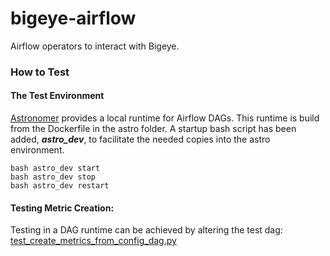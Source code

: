 # bigeye-airflow
Airflow operators to interact with Bigeye.

### How to Test
#### The Test Environment
[Astronomer](astronomer.io) provides a local runtime for Airflow DAGs.  This runtime
is build from the Dockerfile in the astro folder.  A startup bash script has been 
added, ***astro_dev***, to facilitate the needed copies into the astro environment.
```shell
bash astro_dev start
bash astro_dev stop
bash astro_dev restart
```  
#### Testing Metric Creation:  
Testing in a DAG runtime can be achieved by altering the test dag: [test_create_metrics_from_config_dag.py](https://github.com/bigeyedata/bigeye-airflow/blob/main/astro/dags/test_create_metrics_from_config_dag.py)
